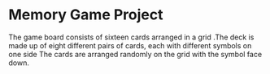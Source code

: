 # Memory Game Project

The game board consists of sixteen cards arranged in a grid .The deck is made up of eight different pairs of cards, each with different symbols on one side
The cards are arranged randomly on the grid with the symbol face down. 

